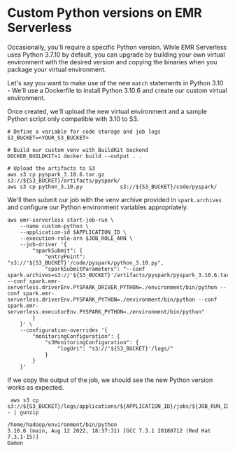 # Custom Python versions on EMR Serverless

Occasionally, you'll require a specific Python version. While EMR Serverless uses Python 3.7.10 by default, you can upgrade by building your own virtual environment with the desired version and copying the binaries when you package your virtual environment.

Let's say you want to make use of the new `match` statements in Python 3.10 - We'll use a Dockerfile to install Python 3.10.6 and create our custom virtual environment.

Once created, we'll upload the new virtual environment and a sample Python script only compatible with 3.10 to S3.

```
# Define a variable for code storage and job logs
S3_BUCKET=<YOUR_S3_BUCKET>

# Build our custom venv with BuildKit backend
DOCKER_BUILDKIT=1 docker build --output . .

# Upload the artifacts to S3
aws s3 cp pyspark_3.10.6.tar.gz     s3://${S3_BUCKET}/artifacts/pyspark/
aws s3 cp python_3.10.py            s3://${S3_BUCKET}/code/pyspark/
```

We'll then submit our job with the venv archive provided in `spark.archives` and configure our Python environment variables appropriately.

```
aws emr-serverless start-job-run \
    --name custom-python \
    --application-id $APPLICATION_ID \
    --execution-role-arn $JOB_ROLE_ARN \
    --job-driver '{
        "sparkSubmit": {
            "entryPoint": "s3://'${S3_BUCKET}'/code/pyspark/python_3.10.py",
            "sparkSubmitParameters": "--conf spark.archives=s3://'${S3_BUCKET}'/artifacts/pyspark/pyspark_3.10.6.tar.gz#environment --conf spark.emr-serverless.driverEnv.PYSPARK_DRIVER_PYTHON=./environment/bin/python --conf spark.emr-serverless.driverEnv.PYSPARK_PYTHON=./environment/bin/python --conf spark.emr-serverless.executorEnv.PYSPARK_PYTHON=./environment/bin/python"
        }
    }' \
    --configuration-overrides '{
        "monitoringConfiguration": {
            "s3MonitoringConfiguration": {
                "logUri": "s3://'${S3_BUCKET}'/logs/"
            }
        }
    }'
```

If we copy the output of the job, we should see the new Python version works as expected.

```
 aws s3 cp s3://${S3_BUCKET}/logs/applications/${APPLICATION_ID}/jobs/${JOB_RUN_ID}/SPARK_DRIVER/stdout.gz - | gunzip
```

```
/home/hadoop/environment/bin/python
3.10.6 (main, Aug 12 2022, 18:37:31) [GCC 7.3.1 20180712 (Red Hat 7.3.1-15)]
Damon
```